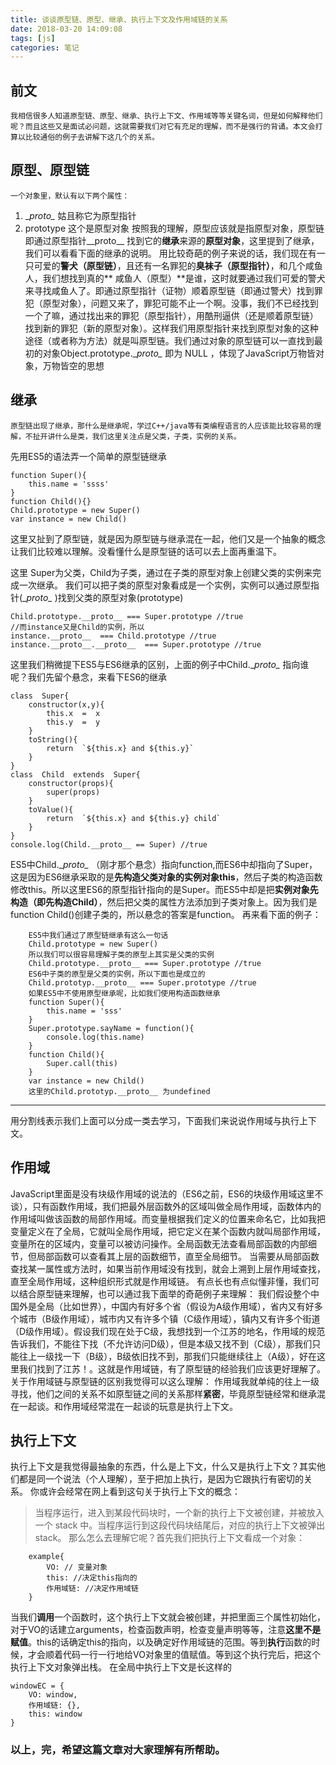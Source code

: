 ```yaml
---
title: 谈谈原型链、原型、继承、执行上下文及作用域链的关系
date: 2018-03-20 14:09:08
tags: [js]
categories: 笔记
---
```


## 前文

	我相信很多人知道原型链、原型、继承、执行上下文、作用域等等关键名词，但是如何解释他们呢？而且这些又是面试必问题，这就需要我们对它有充足的理解，而不是强行的背诵。本文会打算以比较通俗的例子去讲解下这几个的关系。

<!-- more -->

## 原型、原型链

	一个对象里，默认有以下两个属性：
1.  \__proto\__ 姑且称它为原型指针
2. prototype 这个是原型对象
按照我的理解，原型应该就是指原型对象，原型链即通过原型指针__proto__ 找到它的**继承**来源的**原型对象**，这里提到了继承，我们可以看看下面的继承的说明。
用比较奇葩的例子来说的话，我们现在有一只可爱的**警犬（原型链）**，且还有一名罪犯的**臭袜子（原型指针）**，和几个咸鱼人，我们想找到真的** 咸鱼人（原型）**是谁，这时就要通过我们可爱的警犬来寻找咸鱼人了。即通过原型指针（证物）顺着原型链（即通过警犬）找到罪犯（原型对象），问题又来了，罪犯可能不止一个啊。没事，我们不已经找到一个了嘛，通过找出来的罪犯（原型指针），用酷刑逼供（还是顺着原型链）找到新的罪犯（新的原型对象）。这样我们用原型指针来找到原型对象的这种途径（或者称为方法）就是叫原型链。我们通过对象的原型链可以一直找到最初的对象Object.prototype.\__proto\__  即为 NULL ，体现了JavaScript万物皆对象，万物皆空的思想

## 继承

	原型链出现了继承，那什么是继承呢，学过C++/java等有类编程语言的人应该能比较容易的理解，不扯开讲什么是类，我们这里关注点是父类，子类，实例的关系。
先用ES5的语法弄一个简单的原型链继承
```
function Super(){
	this.name = 'ssss'
}
function Child(){}
Child.prototype = new Super()
var instance = new Child()
```
这里又扯到了原型链，就是因为原型链与继承混在一起，他们又是一个抽象的概念让我们比较难以理解。没看懂什么是原型链的话可以去上面再重温下。

这里 Super为父类，Child为子类，通过在子类的原型对象上创建父类的实例来完成一次继承。
我们可以把子类的原型对象看成是一个实例，实例可以通过原型指针(\__proto\__ )找到父类的原型对象(prototype)
```
Child.prototype.__proto__ === Super.prototype //true
//而instance又是Child的实例，所以
instance.__proto__  === Child.prototype //true
instance.__proto__.__proto__  === Super.prototype //true
```
这里我们稍微提下ES5与ES6继承的区别，上面的例子中Child.\__proto\__ 指向谁呢？我们先留个悬念，来看下ES6的继承
```
class  Super{
	constructor(x,y){
		this.x  =  x		
		this.y  =  y
	}
	toString(){
		return  `${this.x} and ${this.y}`
	}
}
class  Child  extends  Super{
	constructor(props){	
		super(props)
	}
	toValue(){
		return  `${this.x} and ${this.y} child`
	}
}
console.log(Child.__proto__ == Super) //true
```
ES5中Child.\__proto\__ （刚才那个悬念）指向function,而ES6中却指向了Super，这是因为ES6继承采取的是**先构造父类对象的实例对象this**，然后子类的构造函数修改this。所以这里ES6的原型指针指向的是Super。而ES5中却是把**实例对象先构造（即先构造Child）**，然后把父类的属性方法添加到子类对象上。因为我们是function Child()创建子类的，所以悬念的答案是function。
再来看下面的例子：
```
	ES5中我们通过了原型链继承有这么一句话
	Child.prototype = new Super()
	所以我们可以很容易理解子类的原型上其实是父类的实例
	Child.prototype.__proto__ === Super.prototype //true
	ES6中子类的原型是父类的实例，所以下面也是成立的
	Child.prototyp.__proto__ === Super.prototype //true
	如果ES5中不使用原型继承呢，比如我们使用构造函数继承
	function Super(){
		this.name = 'sss'
	}
	Super.prototype.sayName = function(){
		console.log(this.name)	
	}
	function Child(){
		Super.call(this)
	}
	var instance = new Child()
	这里的Child.prototyp.__proto__ 为undefined
```
---

用分割线表示我们上面可以分成一类去学习，下面我们来说说作用域与执行上下文。

## 作用域

JavaScript里面是没有块级作用域的说法的（ES6之前，ES6的块级作用域这里不谈），只有函数作用域，我们把最外层函数外的区域叫做全局作用域，函数体内的作用域叫做该函数的局部作用域。而变量根据我们定义的位置来命名它，比如我把变量定义在了全局，它就叫全局作用域，把它定义在某个函数内就叫局部作用域，变量所在的区域内，变量可以被访问操作。全局函数无法查看局部函数的内部细节，但局部函数可以查看其上层的函数细节，直至全局细节。 当需要从局部函数查找某一属性或方法时，如果当前作用域没有找到，就会上溯到上层作用域查找， 直至全局作用域，这种组织形式就是作用域链。
有点长也有点似懂非懂，我们可以结合原型链来理解，也可以通过我下面举的奇葩例子来理解：
我们假设整个中国外是全局（比如世界），中国内有好多个省（假设为A级作用域），省内又有好多个城市（B级作用域），城市内又有许多个镇（C级作用域），镇内又有许多个街道（D级作用域）。假设我们现在处于C级，我想找到一个江苏的地名，作用域的规范告诉我们，不能往下找（不允许访问D级），但是本级又找不到（C级），那我们只能往上一级找一下（B级），B级依旧找不到，那我们只能继续往上（A级），好在这里我们找到了江苏！。这就是作用域链，有了原型链的经验我们应该更好理解了。
关于作用域链与原型链的区别我觉得可以这么理解：
作用域我就单纯的往上一级寻找，他们之间的关系不如原型链之间的关系那样**紧密**，毕竟原型链经常和继承混在一起谈。和作用域经常混在一起谈的玩意是执行上下文。

## 执行上下文

执行上下文是我觉得最抽象的东西，什么是上下文，什么又是执行上下文？其实他们都是同一个说法（个人理解），至于把加上执行，是因为它跟执行有密切的关系。
你或许会经常在网上看到这句关于执行上下文的概念：
>当程序运行，进入到某段代码块时，一个新的执行上下文被创建，并被放入一个 stack 中。当程序运行到这段代码块结尾后，对应的执行上下文被弹出 stack。
那么怎么去理解它呢？首先我们把执行上下文看成一个对象：
```
	example{
		VO: // 变量对象
		this: //决定this指向的
		作用域链: //决定作用域链
	}
```
当我们**调用**一个函数时，这个执行上下文就会被创建，并把里面三个属性初始化，对于VO的话建立arguments，检查函数声明，检查变量声明等等，注意**这里不是赋值**。this的话确定this的指向，以及确定好作用域链的范围。等到**执行**函数的时候，才会顺着代码一行一行地给VO对象里的值赋值。等到这个执行完后，把这个执行上下文对象弹出栈。
在全局中执行上下文是长这样的
```
windowEC = {
    VO: window,
    作用域链: {},
    this: window
}
```

### 以上，完，希望这篇文章对大家理解有所帮助。



